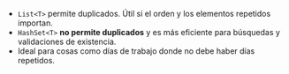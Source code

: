 
- `List<T>` permite duplicados. Útil si el orden y los elementos repetidos importan.
- `HashSet<T>` **no permite duplicados** y es más eficiente para búsquedas y validaciones de existencia.
- Ideal para cosas como días de trabajo donde no debe haber días repetidos.